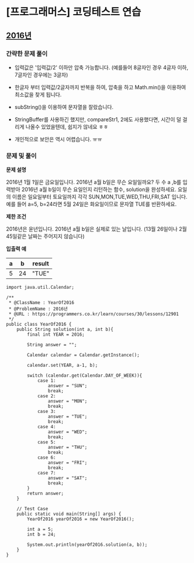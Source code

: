 # [프로그래머스] 코딩테스트 연습

## [2016년](https://programmers.co.kr/learn/courses/30/lessons/12901)

### 간략한 문제 풀이

- 입력값은 '입력값/2' 이하만 압축 가능합니다.
(예를들어 8글자인 경우 4글자 이하, 7글자인 경우에는 3글자)

- 한글자 부터 입력값/2글자까지 반복을 하여, 압축을 하고 Math.min()을 이용하여 최소값을 찾게 됩니다.

- subString()을 이용하여 문자열을 잘랐습니다.

- StringBuffer를 사용하긴 했지만, compareStr1, 2에도 사용했다면, 시간이 덜 걸리게 나올수 있었을텐데, 쉽지가 않네요 ㅎㅎ

- 개인적으로 보안은 역시 어렵습니다. ㅠㅠ

### 문제 및 풀이

**문제 설명**

2016년 1월 1일은 금요일입니다. 2016년 a월 b일은 무슨 요일일까요? 두 수 a ,b를 입력받아 2016년 a월 b일이 무슨 요일인지 리턴하는 함수, solution을 완성하세요. 요일의 이름은 일요일부터 토요일까지 각각 SUN,MON,TUE,WED,THU,FRI,SAT
입니다. 예를 들어 a=5, b=24라면 5월 24일은 화요일이므로 문자열 TUE를 반환하세요.

**제한 조건**

2016년은 윤년입니다.
2016년 a월 b일은 실제로 있는 날입니다. (13월 26일이나 2월 45일같은 날짜는 주어지지 않습니다)

**입출력 예** 

| a | b | result |
| :---: | :---: | :---: |
|5 | 24 | "TUE" |

````
import java.util.Calendar;

/**
 * @ClassName : YearOf2016
 * @ProblemName : 2016년
 * @URL : https://programmers.co.kr/learn/courses/30/lessons/12901
 */
public class YearOf2016 {
    public String solution(int a, int b){
        final int YEAR = 2016;

        String answer = "";

        Calendar calendar = Calendar.getInstance();

        calendar.set(YEAR, a-1, b);

        switch (calendar.get(Calendar.DAY_OF_WEEK)){
            case 1:
                answer = "SUN";
                break;
            case 2:
                answer = "MON";
                break;
            case 3:
                answer = "TUE";
                break;
            case 4:
                answer = "WED";
                break;
            case 5:
                answer = "THU";
                break;
            case 6:
                answer = "FRI";
                break;
            case 7:
                answer = "SAT";
                break;
        }
        return answer;
    }

    // Test Case
    public static void main(String[] args) {
        YearOf2016 yearOf2016 = new YearOf2016();

        int a = 5;
        int b = 24;

        System.out.println(yearOf2016.solution(a, b));
    }
}
````